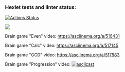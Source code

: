 ### Hexlet tests and linter status:
[![Actions Status](https://github.com/AnnaYellow/frontend-project-lvl1/workflows/hexlet-check/badge.svg)](https://github.com/AnnaYellow/frontend-project-lvl1/actions)

<a href="https://codeclimate.com/github/AnnaYellow/frontend-project-lvl1/maintainability"><img src="https://api.codeclimate.com/v1/badges/16e0fff382180952591d/maintainability" /></a>

Brain game "Even" video: https://asciinema.org/a/516431

Brain game "Calc" video: https://asciinema.org/a/517145

Brain game "GCD" video: https://asciinema.org/a/517583

Brain game "Progression" video: [![asciicast](https://asciinema.org/a/517804.svg)](https://asciinema.org/a/517804)